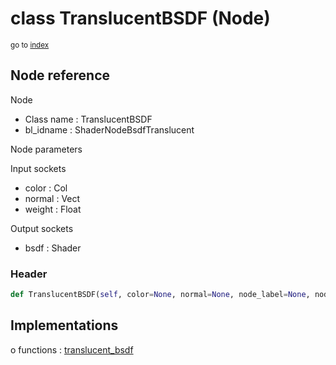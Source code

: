 # class TranslucentBSDF (Node)

<sub>go to [index](/docs/index.md)</sub>

## Node reference

Node
 - Class name : TranslucentBSDF
 - bl_idname : ShaderNodeBsdfTranslucent

Node parameters

Input sockets
 - color : Col
 - normal : Vect
 - weight : Float

Output sockets
 - bsdf : Shader

### Header

``` python
def TranslucentBSDF(self, color=None, normal=None, node_label=None, node_color=None):
```

## Implementations

o functions : [translucent_bsdf](/docs/Shader_classes/GLOBAL.md#translucent_bsdf)

